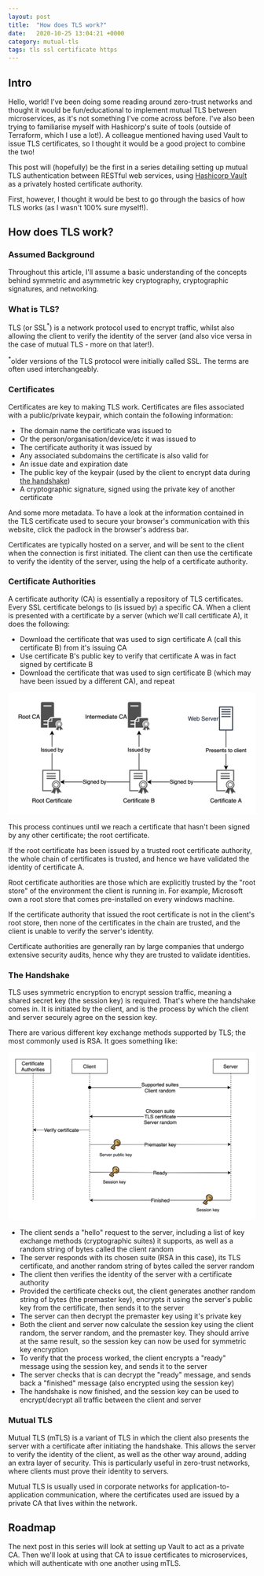 ```yaml
---
layout: post
title:  "How does TLS work?"
date:   2020-10-25 13:04:21 +0000
category: mutual-tls
tags: tls ssl certificate https
---
```


## Intro
Hello, world! I've been doing some reading around zero-trust networks and 
thought it would be fun/educational to implement mutual TLS between 
microservices, as it's not something I've come across before. I've also been 
trying to familiarise myself with Hashicorp's suite of tools (outside of  
Terraform, which I use a lot!). A colleague mentioned having used Vault to issue
TLS certificates, so I thought it would be a good project to combine the two!

This post will (hopefully) be the first in a series detailing setting up mutual 
TLS authentication between RESTful web services, using [Hashicorp Vault](https://www.vaultproject.io)
as a privately hosted certificate authority.

First, however, I thought it would be best to go through the basics of how TLS
works (as I wasn't 100% sure myself!).

## How does TLS work?

### Assumed Background
Throughout this article, I'll assume a basic understanding of the concepts
behind symmetric and asymmetric key cryptography, cryptographic signatures, and
networking.

### What is TLS?
TLS (or SSL<sup>*</sup>) is a network protocol used to encrypt traffic, whilst 
also allowing the client to verify the identity of the server (and also vice 
versa in the case of mutual TLS - more on that later!).

<sup>*</sup>older versions of the TLS protocol were initially called SSL. The 
terms are often used interchangeably.

### Certificates
Certificates are key to making TLS work. Certificates are files associated with a 
public/private keypair, which contain the following information:
- The domain name the certificate was issued to
- Or the person/organisation/device/etc it was issued to
- The certificate authority it was issued by
- Any associated subdomains the certificate is also valid for
- An issue date and expiration date
- The public key of the keypair (used by the client to encrypt data during [the handshake](#the-handshake))
- A cryptographic signature, signed using the private key of another certificate

And some more metadata. To have a look at the information contained in the TLS 
certificate used to secure your browser's communication with this website, click 
the padlock in the browser's address bar.

Certificates are typically hosted on a server, and will be sent to the client 
when the connection is first initiated. The client can then use the certificate 
to verify the identity of the server, using the help of a certificate authority.

### Certificate Authorities
A certificate authority (CA) is essentially a repository of TLS certificates. Every 
SSL certificate belongs to (is issued by) a specific CA. When a client is 
presented with a certificate by a server (which we'll call certificate A), it does
the following:
- Download the certificate that was used to sign certificate A (call this 
certificate B) from it's issuing CA
- Use certificate B's public key to verify that certificate A was in fact signed 
by certificate B
- Download the certificate that was used to sign certificate B (which may have 
been issued by a different CA), and repeat

![Certificate Authorities Diagram](/assets/tls/CertificateAuthorities.png)

This process continues until we reach a certificate that hasn't been signed by 
any other certificate; the root certificate.

If the root certificate has been issued by a trusted root certificate authority, 
the whole chain of certificates is trusted, and hence we have validated the 
identity of certificate A.

Root certificate authorities are those which are explicitly trusted by the
"root store" of the environment the client is running in. For example, 
Microsoft own a root store that comes pre-installed on every windows machine.

If the certificate authority that issued the root certificate is not in the 
client's root store, then none of the certificates in the chain are trusted, and 
the client is unable to verify the server's identity.

Certificate authorities are generally ran by large companies that undergo 
extensive security audits, hence why they are trusted to validate identities.

### The Handshake
TLS uses symmetric encryption to encrypt session traffic, meaning a shared secret
key (the session key) is required. That's where the handshake comes in. It is 
initiated by the client, and is the process by which the client and server 
securely agree on the session key.

There are various different key exchange methods supported by TLS; the most 
commonly used is RSA. It goes something like:

![TLS flow diagram](/assets/tls/TLS.png)

- The client sends a "hello" request to the server, including a list of key
exchange methods (cryptographic suites) it supports, as well as a random string 
of bytes called the client random
- The server responds with its chosen suite (RSA in this case), its TLS 
certificate, and another random string of bytes called the server random
- The client then verifies the identity of the server with a certificate authority
- Provided the certificate checks out, the client generates another random string
of bytes (the premaster key), encrypts it using the server's public key from the
certificate, then sends it to the server
- The server can then decrypt the premaster key using it's private key
- Both the client and server now calculate the session key using the client 
random, the server random, and the premaster key. They should arrive at the same
result, so the session key can now be used for symmetric key encryption
- To verify that the process worked, the client encrypts a "ready" message using
the session key, and sends it to the server
- The server checks that is can decrypt the "ready" message, and sends back a 
"finished" message (also encrypted using the session key)
- The handshake is now finished, and the session key can be used to
encrypt/decrypt all traffic between the client and server

### Mutual TLS
Mutual TLS (mTLS) is a variant of TLS in which the client also presents the 
server with a certificate after initiating the handshake. This allows the server 
to verify the identity of the client, as well as the other way around, adding an
extra layer of security. This is particularly useful in zero-trust networks, 
where clients must prove their identity to servers.

Mutual TLS is usually used in corporate networks for application-to-application
communication, where the certificates used are issued by a private CA that lives 
within the network.

## Roadmap
The next post in this series will look at setting up Vault to act as a private
CA. Then we'll look at using that CA to issue certificates to microservices, 
which will authenticate with one another using mTLS.
